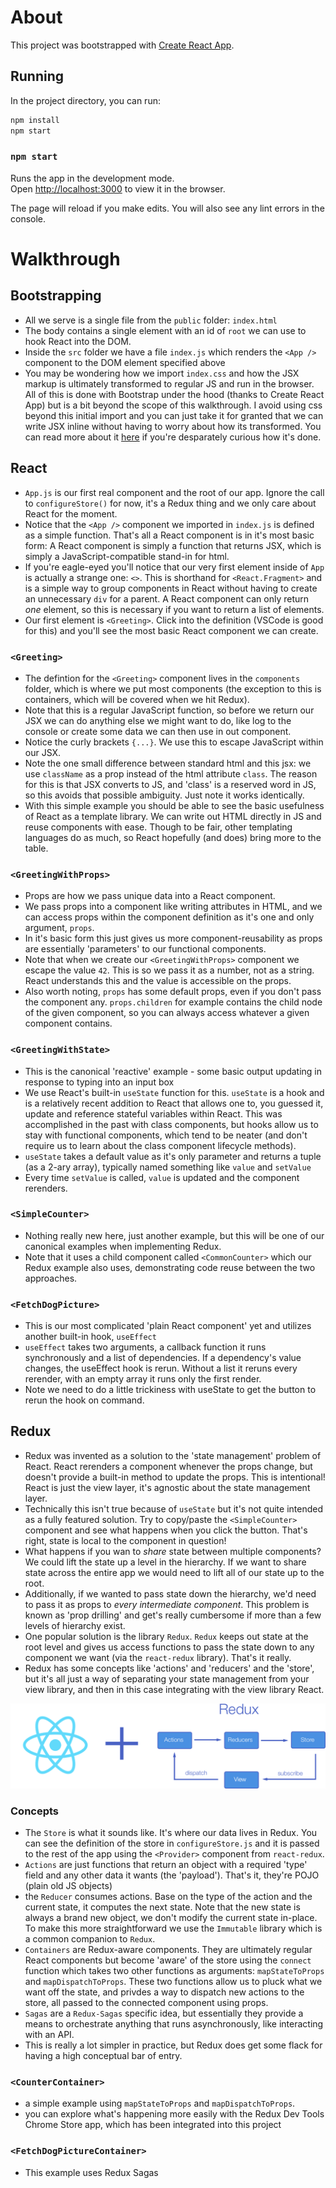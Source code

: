 # About

This project was bootstrapped with [Create React App](https://github.com/facebook/create-react-app).

## Running

In the project directory, you can run:
```sh
npm install
npm start
```

### `npm start`

Runs the app in the development mode.\
Open [http://localhost:3000](http://localhost:3000) to view it in the browser.

The page will reload if you make edits. You will also see any lint errors in the console.

# Walkthrough

## Bootstrapping

* All we serve is a single file from the `public` folder: `index.html`
* The body contains a single element with an id of `root` we can use to hook React into the DOM.
* Inside the `src` folder we have a file `index.js` which renders the `<App />` component to the DOM element specified above
* You may be wondering how we import `index.css` and how the JSX markup is ultimately transformed to regular JS and run in the browser. All of this is done with Bootstrap under the hood (thanks to Create React App) but is a bit beyond the scope of this walkthrough. I avoid using css beyond this initial import and you can just take it for granted that we can write JSX inline without having to worry about how its transformed. You can read more about it [here](https://reactjs.org/docs/introducing-jsx.html) if you're desparately curious how it's done.


## React

* `App.js` is our first real component and the root of our app. Ignore the call to `configureStore()` for now, it's a Redux thing and we only care about React for the moment.
* Notice that the `<App />` component we imported in `index.js` is defined as a simple function. That's all a React component is in it's most basic form: A React component is simply a function that returns JSX, which is simply a JavaScript-compatible stand-in for html.
* If you're eagle-eyed you'll notice that our very first element inside of `App` is actually a strange one: `<>`. This is shorthand for `<React.Fragment>` and is a simple way to group components in React without having to create an unnecessary `div` for a parent. A React component can only return *one* element, so this is necessary if you want to return a list of elements.
* Our first element is `<Greeting>`. Click into the definition (VSCode is good for this) and you'll see the most basic React component we can create.

### `<Greeting>`
* The defintion for the `<Greeting>` component lives in the `components` folder, which is where we put most components (the exception to this is containers, which will be covered when we hit Redux).
* Note that this is a regular JavaScript function, so before we return our JSX we can do anything else we might want to do, like log to the console or create some data we can then use in out component.
* Notice the curly brackets `{...}`. We use this to escape JavaScript within our JSX.
* Note the one small difference between standard html and this jsx: we use `className` as a prop instead of the html attribute `class`. The reason for this is that JSX converts to JS, and 'class' is a reserved word in JS, so this avoids that possible ambiguity. Just note it works identically.
* With this simple example you should be able to see the basic usefulness of React as a template library. We can write out HTML directly in JS and reuse components with ease. Though to be fair, other templating languages do as much, so React hopefully (and does) bring more to the table.

### `<GreetingWithProps>`
* Props are how we pass unique data into a React component. 
* We pass props into a component like writing attributes in HTML, and we can access props within the component definition as it's one and only argument, `props`.
* In it's basic form this just gives us more component-reusability as props are essentially 'parameters' to our functional components.
* Note that when we create our `<GreetingWithProps>` component we escape the value `42`. This is so we pass it as a number, not as a string. React understands this and the value is accessible on the props.
* Also worth noting, `props` has some default props, even if you don't pass the component any. `props.children` for example contains the child node of the given component, so you can always access whatever a given component contains.

### `<GreetingWithState>`
* This is the canonical 'reactive' example - some basic output updating in response to typing into an input box
* We use React's built-in `useState` function for this. `useState` is a hook and is a relatively recent addition to React that allows one to, you guessed it, update and reference stateful variables within React. This was accomplished in the past with class components, but hooks allow us to stay with functional components, which tend to be neater (and don't require us to learn about the class component lifecycle methods).
* `useState` takes a default value as it's only parameter and returns a tuple (as a 2-ary array), typically named something like `value` and `setValue`
* Every time `setValue` is called, `value` is updated and the component rerenders.

### `<SimpleCounter>`
* Nothing really new here, just another example, but this will be one of our canonical examples when implementing Redux.
* Note that it uses a child component called `<CommonCounter>` which our Redux example also uses, demonstrating code reuse between the two approaches.

### `<FetchDogPicture>`
* This is our most complicated 'plain React component' yet and utilizes another built-in hook, `useEffect`
* `useEffect` takes two arguments, a callback function it runs synchronously and a list of dependencies. If a dependency's value changes, the useEffect hook is rerun. Without a list it reruns every rerender, with an empty array it runs only the first render.
* Note we need to do a little trickiness with useState to get the button to rerun the hook on command.

## Redux

* Redux was invented as a solution to the 'state management' problem of React. React rerenders a component whenever the props change, but doesn't provide a built-in method to update the props. This is intentional! React is just the view layer, it's agnostic about the state management layer.
* Technically this isn't true because of `useState` but it's not quite intended as a fully featured solution. Try to copy/paste the `<SimpleCounter>` component and see what happens when you click the button. That's right, state is local to the component in question! 
* What happens if you wan to *share* state between multiple components? We could lift the state up a level in the hierarchy. If we want to share state across the entire app we would need to lift all of our state up to the root.
* Additionally, if we wanted to pass state down the hierarchy, we'd need to pass it as props to *every intermediate component*. This problem is known as 'prop drilling' and get's really cumbersome if more than a few levels of hierarchy exist.
* One popular solution is the library `Redux`. `Redux` keeps out state at the root level and gives us access functions to pass the state down to any component we want (via the `react-redux` library). That's it really.
* Redux has some concepts like 'actions' and 'reducers' and the 'store', but it's all just a way of separating your state management from your view library, and then in this case integrating with the view library React.

![Redux visualization](/resources/redux-image.png)

### Concepts

* The `Store` is what it sounds like. It's where our data lives in Redux. You can see the definition of the store in `configureStore.js` and it is passed to the rest of the app using the `<Provider>` component from `react-redux`.
* `Actions` are just functions that return an object with a required 'type' field and any other data it wants (the 'payload'). That's it, they're POJO (plain old JS objects)
* the `Reducer` consumes actions. Base on the type of the action and the current state, it computes the next state. Note that the new state is always a brand new object, we don't modify the current state in-place. To make this more straightforward we use the `Immutable` library which is a common companion to `Redux`.
* `Containers` are Redux-aware components. They are ultimately regular React components but become 'aware' of the store using the `connect` function which takes two other functions as arguments: `mapStateToProps` and `mapDispatchToProps`. These two functions allow us to pluck what we want off the state, and privdes a way to dispatch new actions to the store, all passed to the connected component using props.
* `Sagas` are a `Redux-Sagas` specific idea, but essentially they provide a means to orchestrate anything that runs asynchronously, like interacting with an API.  
* This is really a lot simpler in practice, but Redux does get some flack for having a high conceptual bar of entry.

### `<CounterContainer>`
* a simple example using `mapStateToProps` and `mapDispatchToProps`. 
* you can explore what's happening more easily with the Redux Dev Tools Chrome Store app, which has been integrated into this project

### `<FetchDogPictureContainer>`
* This example uses Redux Sagas

